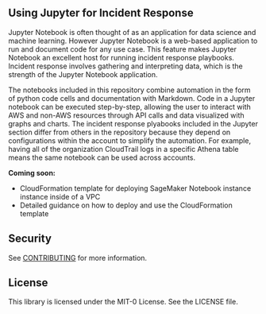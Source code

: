 ## Using Jupyter for Incident Response

Jupyter Notebook is often thought of as an application for data science and machine learning. However Jupyter Notebook is a web-based application to run and document code for any use case. This feature makes Jupyter Notebook an excellent host for running incident response playbooks. Incident response involves gathering and interpreting data, which is the strength of the Jupyter Notebook application.

The notebooks included in this repository combine automation in the form of python code cells and documentation with Markdown. Code in a Jupyter notebook can be executed step-by-step, allowing the user to interact with AWS and non-AWS resources through API calls and data visualized with graphs and charts. The incident response plyabooks included in the Jupyter section differ from others in the repository because they depend on configurations within the account to simplify the automation. For example, having all of the organization CloudTrail logs in a specific Athena table means the same notebook can be used across accounts.
     
    
**Coming soon:**
 * CloudFormation template for deploying SageMaker Notebook instance instance inside of a VPC
 * Detailed guidance on how to deploy and use the CloudFormation template
      
## Security

See [CONTRIBUTING](CONTRIBUTING.md#security-issue-notifications) for more information.

## License

This library is licensed under the MIT-0 License. See the LICENSE file.


